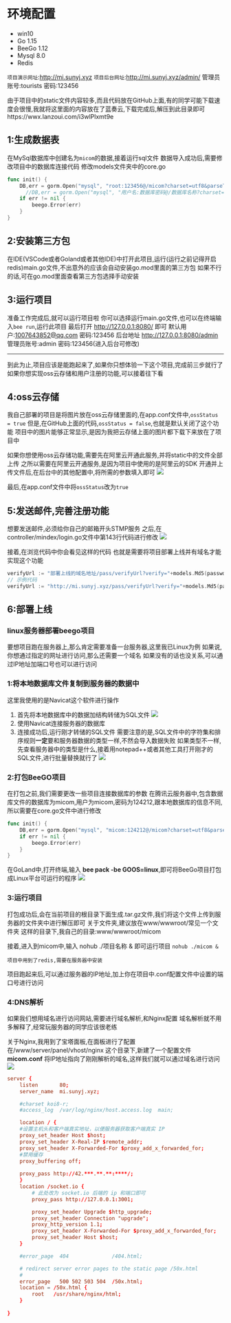 # 环境配置

 - win10
 - Go 1.15
 - BeeGo 1.12
 - Mysql 8.0
 - Redis

`项目演示网址`:http://mi.sunyj.xyz
`项目后台网址`:http://mi.sunyj.xyz/admin/  管理员账号:tourists 密码:123456

由于项目中的static文件内容较多,而且代码放在GitHub上面,有的同学可能下载速度会很慢,我就将这里面的内容放在了蓝奏云,下载完成后,解压到此目录即可https://wwx.lanzoui.com/i3wlPlxmt9e
## 1:生成数据表
在MySql数据库中创建名为`micom`的数据,接着运行sql文件
数据导入成功后,需要修改项目中的数据库连接代码
修改models文件夹中的core.go
```go
func init() {
	DB,err = gorm.Open("mysql", "root:123456@/micom?charset=utf8&parseTime=True&loc=Local")
      //DB,err = gorm.Open("mysql", "用户名:数据库密码@/数据库名称?charset=utf8&parseTime=True&loc=Local")
	if err != nil {
		beego.Error(err)
	}
}
```

## 2:安装第三方包
在IDE(VSCode或者Goland或者其他IDE)中打开此项目,运行(运行之前记得开启redis)main.go文件,不出意外的应该会自动安装go.mod里面的第三方包
如果不行的话,可在go.mod里面查看第三方包选择手动安装

## 3:运行项目
准备工作完成后,就可以运行项目啦
你可以选择运行main.go文件,也可以在终端输入`bee run`,运行此项目
最后打开 http://127.0.0.1:8080/ 即可 默认用户:1007643852@qq.com 密码:123456
后台地址 http://127.0.0.1:8080/admin 管理员账号:admin 密码:123456(进入后台可修改)


----------
到此为止,项目应该是能跑起来了,如果你只想体验一下这个项目,完成前三步就行了
如果你想实现oss云存储和用户注册的功能,可以接着往下看

## 4:oss云存储
我自己部署的项目是将图片放在oss云存储里面的,在app.conf文件中,`ossStatus = true`
但是,在GitHub上面的代码,`ossStatus = false`,也就是默认关闭了这个功能
项目中的图片能够正常显示,是因为我把云存储上面的图片都下载下来放在了项目中

如果你想使用oss云存储功能,需要先在阿里云开通此服务,并将static中的文件全部上传
之所以需要在阿里云开通服务,是因为项目中使用的是阿里云的SDK
开通并上传文件后,在后台中的其他配置中,将所需的参数填入即可
![][8]

最后,在app.conf文件中将`ossStatus`改为`true`

## 5:发送邮件,完善注册功能
想要发送邮件,必须给你自己的邮箱开头STMP服务
之后,在controller/mindex/login.go文件中第143行代码进行修改
![][9]

接着,在浏览代码中你会看见这样的代码
也就是需要将项目部署上线并有域名才能实现这个功能
```go
verifyUrl := "部署上线的域名地址/pass/verifyUrl?verify="+models.Md5(passwd+"micom")+"&email="+email
// 示例代码
verifyUrl := "http://mi.sunyj.xyz/pass/verifyUrl?verify="+models.Md5(passwd+"micom")+"&email="+email
```

## 6:部署上线

### linux服务器部署beego项目
要想项目跑在服务器上,那么肯定需要准备一台服务器,这里我已Linux为例
如果说,你想通过指定的网址进行访问,那么还需要一个域名
如果没有的话也没关系,可以通过IP地址加端口号也可以进行访问

### 1:将本地数据库文件复制到服务器的数据中

这里我使用的是Navicat这个软件进行操作

 1. 首先将本地数据库中的数据加结构转储为SQL文件
![][50]
 2. 使用Navicat连接服务器的数据库
 3. 连接成功后,运行刚才转储的SQL文件
    需要注意的是,SQL文件中的字符集和排序规则**一定**要和服务器数据的类型一样,不然会导入数据失败
    如果类型不一样,先查看服务器中的类型是什么,接着用notepad++或者其他工具打开刚才的SQL文件,进行批量替换就行了
    ![][51]

### 2:打包BeeGO项目
在打包之前,我们需要更改一些项目连接数据库的参数
在腾讯云服务器中,包含数据库文件的数据库为micom,用户为micom,密码为124212,跟本地数据库的信息不同,所以需要在core.go文件中进行修改
```go
func init() {
	DB,err = gorm.Open("mysql", "micom:124212@/micom?charset=utf8&parseTime=True&loc=Local")
	if err != nil {
		beego.Error(err)
	}
}
```

在GoLand中,打开终端,输入 **bee pack -be GOOS=linux**,即可将BeeGo项目打包成Linux平台可运行的程序
![][52]

### 3:运行项目
打包成功后,会在当前项目的根目录下面生成.tar.gz文件,我们将这个文件上传到服务器的文件夹中进行解压即可
关于文件夹,建议放在www/wwwroot/常见一个文件夹  这样的目录下,我自己的目录:www/wwwroot/micom

接着,进入到micom中,输入 nohub ./项目名称 &  即可运行项目  `nohub ./micom &`

`项目中用到了redis,需要在服务器中安装`

项目跑起来后,可以通过服务器的IP地址,加上你在项目中.conf配置文件中设置的端口号进行访问

### 4:DNS解析
如果我们想用域名进行访问网站,需要进行域名解析,和Nginx配置
域名解析就不用多解释了,经常玩服务器的同学应该很老练

关于Nginx,我用到了宝塔面板,在面板进行了配置
在/www/server/panel/vhost/nginx 这个目录下,新建了一个配置文件 **micom.conf**
将IP地址指向了刚刚解析的域名,这样我们就可以通过域名进行访问
![][53]
```conf
server {
    listen       80;
    server_name  mi.sunyj.xyz;

    #charset koi8-r;
    #access_log  /var/log/nginx/host.access.log  main;

    location / {
	#设置主机头和客户端真实地址，以便服务器获取客户端真实 IP
	proxy_set_header Host $host;
	proxy_set_header X-Real-IP $remote_addr;
	proxy_set_header X-Forwarded-For $proxy_add_x_forwarded_for;
	#禁用缓存
	proxy_buffering off;
        
	proxy_pass http://42.***.**.**:****/;
    }
    location /socket.io {        
		# 此处改为 socket.io 后端的 ip 和端口即可
		proxy_pass http://127.0.0.1:3001;

		proxy_set_header Upgrade $http_upgrade;
		proxy_set_header Connection "upgrade";
		proxy_http_version 1.1;
		proxy_set_header X-Forwarded-For $proxy_add_x_forwarded_for;
		proxy_set_header Host $host;
    }

    #error_page  404              /404.html;

    # redirect server error pages to the static page /50x.html
    #
    error_page   500 502 503 504  /50x.html;
    location = /50x.html {
        root   /usr/share/nginx/html;
    }
 
}
```

  [8]: https://syjun.vip/usr/uploads/2021/02/3947349086.png
  [9]: https://syjun.vip/usr/uploads/2021/02/1067360970.png
  [50]: https://syjun.vip/usr/uploads/2021/02/3637480777.jpg
  [51]: https://syjun.vip/usr/uploads/2021/02/3498415197.jpg
  [52]: https://syjun.vip/usr/uploads/2021/02/2534936114.jpg
  [53]: https://syjun.vip/usr/uploads/2021/02/3150842554.jpg
